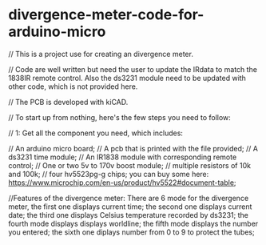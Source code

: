 # divergence-meter-code-for-arduino-micro
// This is a project use for creating an divergence meter.

// Code are well written but need the user to update the IRdata to match the 1838IR remote control. Also the ds3231 module need to be updated with
other code, which is not provided here.

// The PCB is developed with kiCAD.

// To start up from nothing, here's the few steps you need to follow:

// 1: Get all the component you need, which includes:

// An arduino micro board;
// A pcb that is printed with the file provided;
// A ds3231 time module;
// An IR1838 module with corresponding remote control;
// One or two 5v to 170v boost module;
// multiple resistors of 10k and 100k;
// four hv5523pg-g chips; you can buy some here: https://www.microchip.com/en-us/product/hv5522#document-table;

//Features of the divergence meter:
There are 6 mode for the divergence meter, the first one displays current time; the second one displays current date; the third one
displays Celsius temperature recorded by ds3231; the fourth mode displays displays worldline; the fifth mode displays the number you entered;
the sixth one diplays number from 0 to 9 to protect the tubes;
